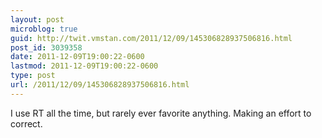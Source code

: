 ```yaml
---
layout: post
microblog: true
guid: http://twit.vmstan.com/2011/12/09/145306828937506816.html
post_id: 3039358
date: 2011-12-09T19:00:22-0600
lastmod: 2011-12-09T19:00:22-0600
type: post
url: /2011/12/09/145306828937506816.html
---
```

I use RT all the time, but rarely ever favorite anything. Making an effort to correct.
